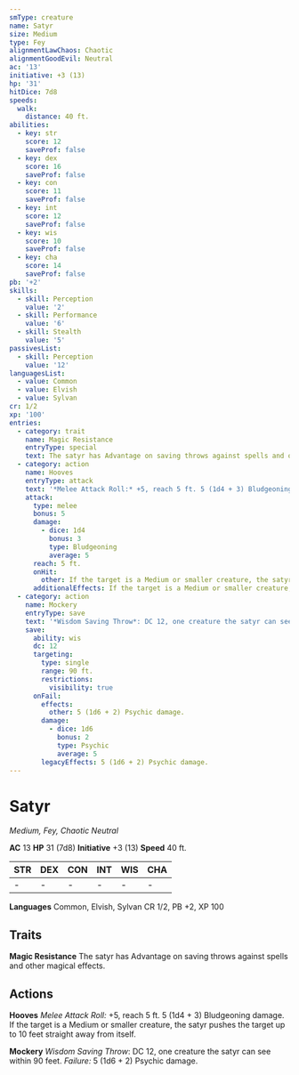 ```yaml
---
smType: creature
name: Satyr
size: Medium
type: Fey
alignmentLawChaos: Chaotic
alignmentGoodEvil: Neutral
ac: '13'
initiative: +3 (13)
hp: '31'
hitDice: 7d8
speeds:
  walk:
    distance: 40 ft.
abilities:
  - key: str
    score: 12
    saveProf: false
  - key: dex
    score: 16
    saveProf: false
  - key: con
    score: 11
    saveProf: false
  - key: int
    score: 12
    saveProf: false
  - key: wis
    score: 10
    saveProf: false
  - key: cha
    score: 14
    saveProf: false
pb: '+2'
skills:
  - skill: Perception
    value: '2'
  - skill: Performance
    value: '6'
  - skill: Stealth
    value: '5'
passivesList:
  - skill: Perception
    value: '12'
languagesList:
  - value: Common
  - value: Elvish
  - value: Sylvan
cr: 1/2
xp: '100'
entries:
  - category: trait
    name: Magic Resistance
    entryType: special
    text: The satyr has Advantage on saving throws against spells and other magical effects.
  - category: action
    name: Hooves
    entryType: attack
    text: '*Melee Attack Roll:* +5, reach 5 ft. 5 (1d4 + 3) Bludgeoning damage. If the target is a Medium or smaller creature, the satyr pushes the target up to 10 feet straight away from itself.'
    attack:
      type: melee
      bonus: 5
      damage:
        - dice: 1d4
          bonus: 3
          type: Bludgeoning
          average: 5
      reach: 5 ft.
      onHit:
        other: If the target is a Medium or smaller creature, the satyr pushes the target up to 10 feet straight away from itself.
      additionalEffects: If the target is a Medium or smaller creature, the satyr pushes the target up to 10 feet straight away from itself.
  - category: action
    name: Mockery
    entryType: save
    text: '*Wisdom Saving Throw*: DC 12, one creature the satyr can see within 90 feet. *Failure:*  5 (1d6 + 2) Psychic damage.'
    save:
      ability: wis
      dc: 12
      targeting:
        type: single
        range: 90 ft.
        restrictions:
          visibility: true
      onFail:
        effects:
          other: 5 (1d6 + 2) Psychic damage.
        damage:
          - dice: 1d6
            bonus: 2
            type: Psychic
            average: 5
        legacyEffects: 5 (1d6 + 2) Psychic damage.
---
```


# Satyr
*Medium, Fey, Chaotic Neutral*

**AC** 13
**HP** 31 (7d8)
**Initiative** +3 (13)
**Speed** 40 ft.

| STR | DEX | CON | INT | WIS | CHA |
| --- | --- | --- | --- | --- | --- |
| - | - | - | - | - | - |

**Languages** Common, Elvish, Sylvan
CR 1/2, PB +2, XP 100

## Traits

**Magic Resistance**
The satyr has Advantage on saving throws against spells and other magical effects.

## Actions

**Hooves**
*Melee Attack Roll:* +5, reach 5 ft. 5 (1d4 + 3) Bludgeoning damage. If the target is a Medium or smaller creature, the satyr pushes the target up to 10 feet straight away from itself.

**Mockery**
*Wisdom Saving Throw*: DC 12, one creature the satyr can see within 90 feet. *Failure:*  5 (1d6 + 2) Psychic damage.
